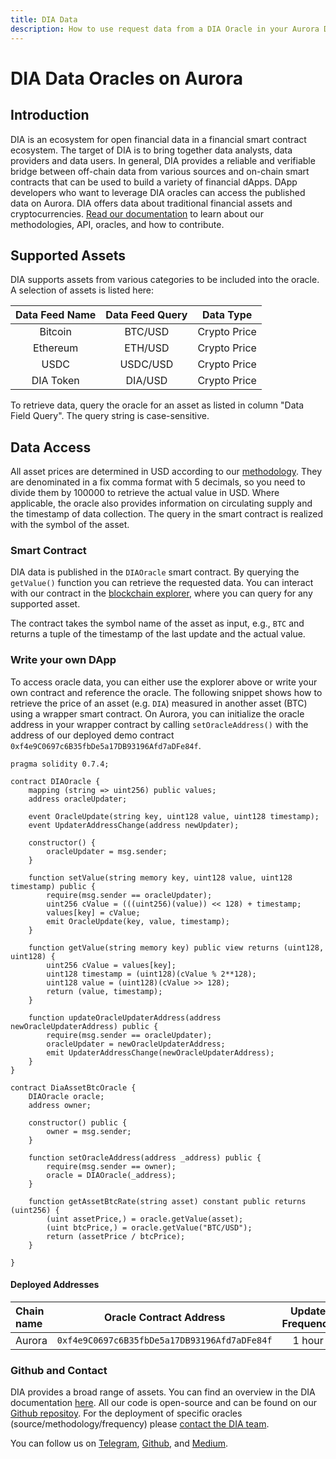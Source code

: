 ```yaml
---
title: DIA Data
description: How to use request data from a DIA Oracle in your Aurora Dapp using smart contracts
---
```


# DIA Data Oracles on Aurora

## Introduction

DIA is an ecosystem for open financial data in a financial smart contract ecosystem.
The target of DIA is to bring together data analysts, data providers and data users.
In general, DIA provides a reliable and verifiable bridge between off-chain data from various sources and on-chain smart contracts that can be used to build a variety of financial dApps. 
DApp developers who want to leverage DIA oracles can access the published data on Aurora.
DIA offers data about traditional financial assets and cryptocurrencies.
[Read our documentation](https://docs.diadata.org) to learn about our methodologies, API, oracles, and how to contribute.

## Supported Assets

DIA supports assets from various categories to be included into the oracle. A selection of assets is listed here:

Data Feed Name  |   Data Feed Query           | Data Type                           |
| :-----------: | :-------------------------: | :---------------------------------: |
| Bitcoin       |   BTC/USD                   |  Crypto Price                       |
| Ethereum      |   ETH/USD                   |  Crypto Price                       |
| USDC          |   USDC/USD                  |  Crypto Price                       |
| DIA Token     |   DIA/USD                   |  Crypto Price                       |

To retrieve data, query the oracle for an asset as listed in column "Data Field Query".
The query string is case-sensitive.

## Data Access

All asset prices are determined in USD according to our [methodology](https://docs.diadata.org/documentation/methodology).
They are denominated in a fix comma format with 5 decimals, so you need to divide them by 100000 to retrieve the actual value in USD.
Where applicable, the oracle also provides information on circulating supply and the timestamp of data collection.
The query in the smart contract is realized with the symbol of the asset.

### Smart Contract

DIA data is published in the `DIAOracle` smart contract.
By querying the `getValue()` function you can retrieve the requested data.
You can interact with our contract in the [blockchain explorer](https://explorer.mainnet.aurora.dev/address/0xf4e9C0697c6B35fbDe5a17DB93196Afd7aDFe84f/transactions), where you can query for any supported asset.

The contract takes the symbol name of the asset as input, e.g., `BTC` and returns a tuple of the timestamp of the last update and the actual value.

### Write your own DApp

To access oracle data, you can either use the explorer above or write your own contract and reference the oracle.
The following snippet shows how to retrieve the price of an asset (e.g. `DIA`) measured in another asset (BTC) using a wrapper smart contract.
On Aurora, you can initialize the oracle address in your wrapper contract by calling `setOracleAddress()` with the address of our deployed demo contract `0xf4e9C0697c6B35fbDe5a17DB93196Afd7aDFe84f`.

```
pragma solidity 0.7.4;

contract DIAOracle {
    mapping (string => uint256) public values;
    address oracleUpdater;
    
    event OracleUpdate(string key, uint128 value, uint128 timestamp);
    event UpdaterAddressChange(address newUpdater);
    
    constructor() {
        oracleUpdater = msg.sender;
    }
    
    function setValue(string memory key, uint128 value, uint128 timestamp) public {
        require(msg.sender == oracleUpdater);
        uint256 cValue = (((uint256)(value)) << 128) + timestamp;
        values[key] = cValue;
        emit OracleUpdate(key, value, timestamp);
    }
    
    function getValue(string memory key) public view returns (uint128, uint128) {
        uint256 cValue = values[key];
        uint128 timestamp = (uint128)(cValue % 2**128);
        uint128 value = (uint128)(cValue >> 128);
        return (value, timestamp);
    }
    
    function updateOracleUpdaterAddress(address newOracleUpdaterAddress) public {
        require(msg.sender == oracleUpdater);
        oracleUpdater = newOracleUpdaterAddress;
        emit UpdaterAddressChange(newOracleUpdaterAddress);
    }
}

contract DiaAssetBtcOracle {
	DIAOracle oracle;
	address owner;
    
	constructor() public {
		owner = msg.sender;
	}
    
	function setOracleAddress(address _address) public {
		require(msg.sender == owner);
		oracle = DIAOracle(_address);
	}
    
	function getAssetBtcRate(string asset) constant public returns (uint256) {
		(uint assetPrice,) = oracle.getValue(asset);
		(uint btcPrice,) = oracle.getValue("BTC/USD");
		return (assetPrice / btcPrice);
	}
    
}
```

#### Deployed Addresses

| Chain name    |        Oracle Contract Address                | Update Frequency |
| :------------ | :-------------------------------------------: | :--------------: |
| Aurora         | `0xf4e9C0697c6B35fbDe5a17DB93196Afd7aDFe84f` |           1 hour |

### Github and Contact

DIA provides a broad range of assets. You can find an overview in the DIA documentation [here](https://docs.diadata.org/documentation/oracle-documentation).
All our code is open-source and can be found on our [Github repositoy](https://github.com/diadata-org/diadata).
For the deployment of specific oracles (source/methodology/frequency) please [contact the DIA team](mailto:bd@diadata.org).

You can follow us on [Telegram](https://t.me/DIAdata_org), [Github](https://github.com/diadata-org), and [Medium](https://medium.com/dia-insights).
